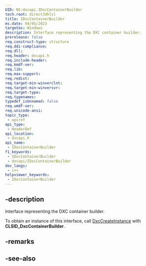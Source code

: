```yaml
---
UID: NS:dxcapi.IDxcContainerBuilder
tech.root: direct3dhlsl
title: IDxcContainerBuilder
ms.date: 04/05/2023
targetos: Windows
description: Interface representing the DXC container builder.
prerelease: false
req.construct-type: structure
req.ddi-compliance: 
req.dll: 
req.header: dxcapi.h
req.include-header: 
req.kmdf-ver: 
req.lib: 
req.max-support: 
req.redist: 
req.target-min-winverclnt: 
req.target-min-winversvr: 
req.target-type: 
req.typenames: 
typedef_isUnnamed: false
req.umdf-ver: 
req.unicode-ansi: 
topic_type:
 - apiref
api_type:
 - HeaderDef
api_location:
 - dxcapi.h
api_name:
 - IDxcContainerBuilder
f1_keywords:
 - IDxcContainerBuilder
 - dxcapi/IDxcContainerBuilder
dev_langs:
 - c++
helpviewer_keywords:
 - IDxcContainerBuilder
---
```


## -description

Interface representing the DXC container builder.

To obtain an instance of this interface, call [DxcCreateInstance](./nf-dxcapi-dxccreateinstance) with **CLSID_DxcContainerBuilder**.

## -remarks

## -see-also
